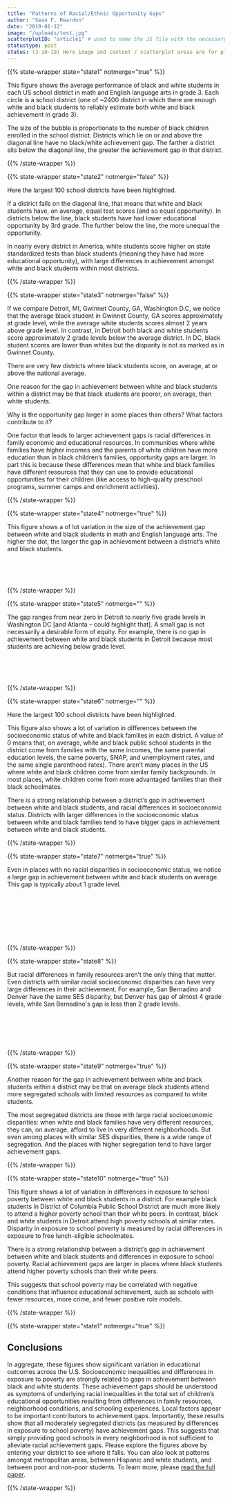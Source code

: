 ```yaml
---
title: "Patterns of Racial/Ethnic Opportunity Gaps"
author: "Sean F. Reardon"
date: "2019-01-12"
image: "/uploads/test.jpg"
scatterplotID: "article1" # used to name the JS file with the necessary states and prop attributes
statustype: post
status: (3-10-19) Hero image and content / scatterplot areas are for placement only. Add breadcrumb nav to all 3rd-level pages.
---
```



{{% state-wrapper state="state1" notmerge="true" %}}

This figure shows the average performance of black and white students in each US school district in math and English language arts in grade 3. Each circle is a school district (one of ~2400 district in which there are enough white and black students to reliably estimate both white and black achievement in grade 3).

The size of the bubble is proportionate to the number of black children enrolled in the school district. Districts which lie on or and above the diagonal line have no black/white achievement gap. The farther a district sits below the diagonal line, the greater the achievement gap in that district.

{{% /state-wrapper %}}

{{% state-wrapper state="state2" notmerge="false" %}}

Here the largest 100 school districts have been highlighted.

If a district falls on the diagonal line, that means that white and black students have, on average, equal test scores (and so equal opportunity). In districts below the line, black students have had lower educational opportunity by 3rd grade. The further below the line, the more unequal the opportunity.

In nearly every district in America, white students score higher on state standardized tests than black students (meaning they have had more educational opportunity), with large differences in achievement amongst white and black students within most districts.

{{% /state-wrapper %}}


{{% state-wrapper state="state3" notmerge="false" %}}

If we compare Detroit, MI, Gwinnet County, GA, Washington D.C, we notice that the average black student in Gwinnet County, GA scores approximately at grade level, while the average white students scores almost 2 years above grade level. In contrast, in Detroit both black and white students score approximately 2 grade levels below the average district. In DC, black student scores are lower than whites but the disparity is not as marked as in Gwinnet County.

There are very few districts where black students score, on average, at or above the national average.

One reason for the gap in achievement between white and black students within a district may be that black students are poorer, on average, than white students.

Why is the opportunity gap larger in some places than others? What factors contribute to it?

One factor that leads to larger achievement gaps is racial differences in family economic and educational resources. In communities where white families have higher incomes and the parents of white children have more education than in black children’s families, opportunity gaps are larger. In part this is because these differences mean that white and black families have different resources that they can use to provide educational opportunities for their children (like access to high-quality preschool programs, summer camps and enrichment activities).

{{% /state-wrapper %}}

{{% state-wrapper state="state4" notmerge="true" %}}

This figure shows a of lot variation in the size of the achievement gap between white and black students in math and English language arts. The higher the dot, the larger the gap in achievement between a district’s white and black students.

<br/>
<br/>
<br/>

{{% /state-wrapper %}}

{{% state-wrapper state="state5" notmerge="" %}}

The gap ranges from near zero in Detroit to nearly five grade levels in Washington DC [and Atlanta – could highlight that]. A small gap is not necessarily a desirable form of equity. For example, there is no gap in achievement between white and black students in Detroit because most students are achieving below grade level.

<br/>
<br/>
<br/>

{{% /state-wrapper %}}

{{% state-wrapper state="state6" notmerge="" %}}

Here the largest 100 school districts have been highlighted.

This figure also shows a lot of variation in differences between the socioeconomic status of white and black families in each district. A value of 0 means that, on average, white and black public school students in the district come from families with the same incomes, the same parental education levels, the same poverty, SNAP, and unemployment rates, and the same single parenthood rates). There aren’t many places in the US where white and black children come from similar family backgrounds. In most places, white children come from more advantaged families than their black schoolmates.

There is a strong relationship between a district’s gap in achievement between white and black students, and racial differences in socioeconomic status. Districts with larger differences in the socioeconomic status between white and black families tend to have bigger gaps in achievement between white and black students.

{{% /state-wrapper %}}

{{% state-wrapper state="state7" notmerge="true" %}}

Even in places with no racial disparities in socioeconomic status, we notice a large gap in achievement between white and black students on average. This gap is typically about 1 grade level.

<br/>
<br/>
<br/>
<br/>
<br/>
<br/>


{{% /state-wrapper %}}

{{% state-wrapper state="state8" %}}

But racial differences in family resources aren’t the only thing that matter. Even districts with similar racial socioeconomic disparities can have very large differences in their achievement. For example, San Bernadino and Denver have the same SES disparity, but Denver has gap of almost 4 grade levels, while San Bernadino's gap is less than 2 grade levels.

<br>
<br>
<br>
<br>

{{% /state-wrapper %}}

{{% state-wrapper state="state9" notmerge="true" %}}

Another reason for the gap in achievement between white and black students within a district may be that on average black students attend more segregated schools with limited resources as compared to white students.

The most segregated districts are those with large racial socioeconomic disparities:  when white and black families have very different resources, they can, on average, afford to live in very different neighborhoods. But even among places with similar SES disparities, there is a wide range of segregation. And the places with higher segregation tend to have larger achievement gaps.

{{% /state-wrapper %}}

{{% state-wrapper state="state10" notmerge="true" %}}

This figure shows a lot of variation in differences in exposure to school poverty between white and black students in a district. For example black students in District of Columbia Public School District are much more likely to attend a higher poverty school than their white peers. In contrast, black and white students in Detroit attend high poverty schools at similar rates. Disparity in exposure to school poverty is measured by racial differences in exposure to free lunch-eligible schoolmates.

There is a strong relationship between a district’s gap in achievement between white and black students and differences in exposure to school poverty. Racial achievement gaps are larger in places where black students attend higher poverty schools than their white peers.

This suggests that school poverty may be correlated with negative conditions that influence educational achievement, such as schools with fewer resources, more crime, and fewer positive role models.

{{% /state-wrapper %}}

{{% state-wrapper state="state1" notmerge="true" %}}

## Conclusions

In aggregate, these figures show significant variation in educational outcomes across the U.S. Socioeconomic inequalities and differences in exposure to poverty are strongly related to gaps in achievement between black and white students.
These achievement gaps should be understood as symptoms of underlying racial inequalities in the total set of children’s educational opportunities resulting from differences in family resources, neighborhood conditions, and schooling experiences.
Local factors appear to be important contributors to achievement gaps.
Importantly, these results show that all moderately segregated districts (as measured by differences in exposure to school poverty) have achievement gaps. This suggests that simply providing good schools in every neighborhood is not sufficient to alleviate racial achievement gaps.
Please explore the figures above by entering your district to see where it falls. You can also look at patterns amongst metropolitan areas, between Hispanic and white students, and between poor and non-poor students.
To learn more, please <a href="https://cepa.stanford.edu/sites/default/files/wp16-10-v201803.pdf" target="_blank" />read the full paper</a>.

{{% /state-wrapper %}}
